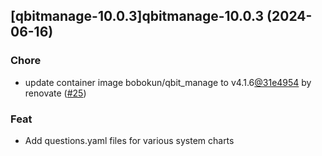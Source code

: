 

## [qbitmanage-10.0.3]qbitmanage-10.0.3 (2024-06-16)

### Chore



- update container image bobokun/qbit_manage to v4.1.6[@31e4954](https://github.com/31e4954) by renovate ([#25](https://github.com/truecharts/charts/issues/25))

### Feat



- Add questions.yaml files for various system charts